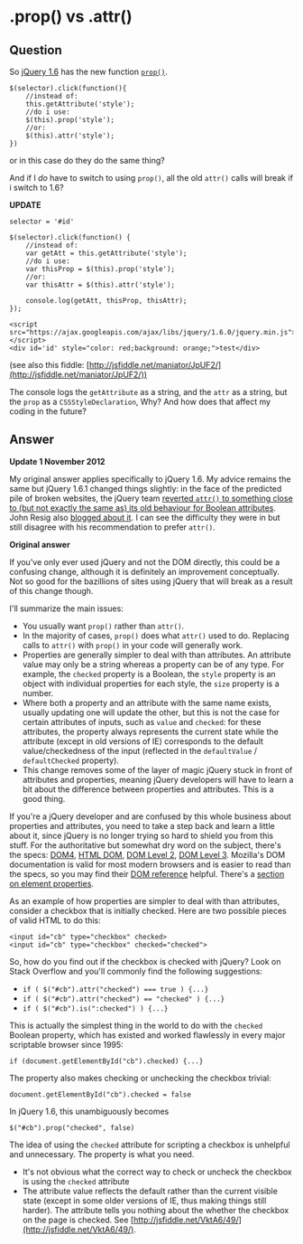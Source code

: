 
# .prop() vs .attr()

## Question
        
So [jQuery 1.6](http://api.jquery.com/category/version/1.6/) has the new function [`prop()`](http://api.jquery.com/prop/).

    $(selector).click(function(){
        //instead of:
        this.getAttribute('style');
        //do i use:
        $(this).prop('style');
        //or:
        $(this).attr('style');
    })
    

or in this case do they do the same thing?

And if I _do_ have to switch to using `prop()`, all the old `attr()` calls will break if i switch to 1.6?

**UPDATE**

    selector = '#id'
    
    $(selector).click(function() {
        //instead of:
        var getAtt = this.getAttribute('style');
        //do i use:
        var thisProp = $(this).prop('style');
        //or:
        var thisAttr = $(this).attr('style');
    
        console.log(getAtt, thisProp, thisAttr);
    });

    <script src="https://ajax.googleapis.com/ajax/libs/jquery/1.6.0/jquery.min.js"></script>
    <div id='id' style="color: red;background: orange;">test</div>

(see also this fiddle: [http://jsfiddle.net/maniator/JpUF2/](http://jsfiddle.net/maniator/JpUF2/))

The console logs the `getAttribute` as a string, and the `attr` as a string, but the `prop` as a `CSSStyleDeclaration`, Why? And how does that affect my coding in the future?

## Answer
        
**Update 1 November 2012**

My original answer applies specifically to jQuery 1.6. My advice remains the same but jQuery 1.6.1 changed things slightly: in the face of the predicted pile of broken websites, the jQuery team [reverted `attr()` to something close to (but not exactly the same as) its old behaviour for Boolean attributes](http://blog.jquery.com/2011/05/12/jquery-1-6-1-released/). John Resig also [blogged about it](http://ejohn.org/blog/jquery-16-and-attr/). I can see the difficulty they were in but still disagree with his recommendation to prefer `attr()`.

**Original answer**

If you've only ever used jQuery and not the DOM directly, this could be a confusing change, although it is definitely an improvement conceptually. Not so good for the bazillions of sites using jQuery that will break as a result of this change though.

I'll summarize the main issues:

*   You usually want `prop()` rather than `attr()`.
*   In the majority of cases, `prop()` does what `attr()` used to do. Replacing calls to `attr()` with `prop()` in your code will generally work.
*   Properties are generally simpler to deal with than attributes. An attribute value may only be a string whereas a property can be of any type. For example, the `checked` property is a Boolean, the `style` property is an object with individual properties for each style, the `size` property is a number.
*   Where both a property and an attribute with the same name exists, usually updating one will update the other, but this is not the case for certain attributes of inputs, such as `value` and `checked`: for these attributes, the property always represents the current state while the attribute (except in old versions of IE) corresponds to the default value/checkedness of the input (reflected in the `defaultValue` / `defaultChecked` property).
*   This change removes some of the layer of magic jQuery stuck in front of attributes and properties, meaning jQuery developers will have to learn a bit about the difference between properties and attributes. This is a good thing.

If you're a jQuery developer and are confused by this whole business about properties and attributes, you need to take a step back and learn a little about it, since jQuery is no longer trying so hard to shield you from this stuff. For the authoritative but somewhat dry word on the subject, there's the specs: [DOM4](http://www.w3.org/TR/dom/), [HTML DOM](http://www.w3.org/TR/DOM-Level-2-HTML/), [DOM Level 2](http://www.w3.org/TR/DOM-Level-2-Core), [DOM Level 3](http://www.w3.org/TR/DOM-Level-3-Core/). Mozilla's DOM documentation is valid for most modern browsers and is easier to read than the specs, so you may find their [DOM reference](https://developer.mozilla.org/en/gecko_dom_reference) helpful. There's a [section on element properties](https://developer.mozilla.org/en/DOM/element#Properties).

As an example of how properties are simpler to deal with than attributes, consider a checkbox that is initially checked. Here are two possible pieces of valid HTML to do this:

    <input id="cb" type="checkbox" checked>
    <input id="cb" type="checkbox" checked="checked">
    

So, how do you find out if the checkbox is checked with jQuery? Look on Stack Overflow and you'll commonly find the following suggestions:

*   `if ( $("#cb").attr("checked") === true ) {...}`
*   `if ( $("#cb").attr("checked") == "checked" ) {...}`
*   `if ( $("#cb").is(":checked") ) {...}`

This is actually the simplest thing in the world to do with the `checked` Boolean property, which has existed and worked flawlessly in every major scriptable browser since 1995:

`if (document.getElementById("cb").checked) {...}`

The property also makes checking or unchecking the checkbox trivial:

`document.getElementById("cb").checked = false`

In jQuery 1.6, this unambiguously becomes

`$("#cb").prop("checked", false)`

The idea of using the `checked` attribute for scripting a checkbox is unhelpful and unnecessary. The property is what you need.

*   It's not obvious what the correct way to check or uncheck the checkbox is using the `checked` attribute
*   The attribute value reflects the default rather than the current visible state (except in some older versions of IE, thus making things still harder). The attribute tells you nothing about the whether the checkbox on the page is checked. See [http://jsfiddle.net/VktA6/49/](http://jsfiddle.net/VktA6/49/).
